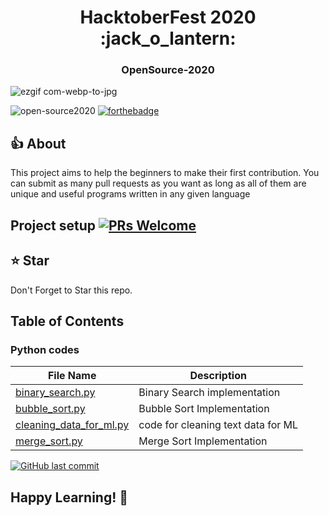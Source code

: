 <h1 align="center">HacktoberFest 2020 :jack_o_lantern:</h1>
<h3 align="center">OpenSource-2020 </h3> 



![ezgif com-webp-to-jpg](https://user-images.githubusercontent.com/40224985/97261595-23f4fc00-1845-11eb-9a10-965d2c82e91f.jpg)

![open-source2020](https://img.shields.io/badge/Welcome-OpenSource2020-blueviolet) [![forthebadge](https://forthebadge.com/images/badges/built-by-developers.svg)](https://forthebadge.com)

## :thumbsup: About 

This project aims to help the beginners to make their first contribution. You can submit as many pull requests as you want as long as all of them are unique and 
useful programs written in any given language 


## Project setup [![PRs Welcome](https://img.shields.io/badge/PRs-welcome-brightgreen.svg?style=flat-square)](http://makeapullrequest.com) 



## :star: Star
Don't Forget to Star this repo.


## Table of Contents

### Python codes

| File Name                                                                                                         | Description                        |
| ----------------------------------------------------------------------------------------------------------------- | ---------------------------------- |
| [binary_search.py](https://github.com/LON3WO7F/OpenSource-2020/blob/master/Python/binary_search.py)               | Binary Search implementation       |
| [bubble_sort.py](https://github.com/LON3WO7F/OpenSource-2020/blob/master/Python/bubble_sort.py)                   | Bubble Sort Implementation         |
| [cleaning_data_for_ml.py](https://github.com/LON3WO7F/OpenSource-2020/blob/master/Python/cleaning_data_for_ml.py) | code for cleaning text data for ML |
| [merge_sort.py](https://github.com/LON3WO7F/OpenSource-2020/blob/master/Python/merge_sort.py)                     | Merge Sort Implementation          |

[![GitHub last commit](https://img.shields.io/github/last-commit/google/skia.svg?style=flat)]() 

## Happy Learning! :tada:
